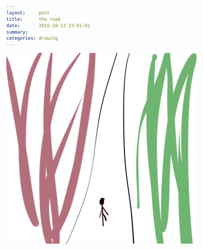 ```yaml
---
layout:     post
title:      the road
date:       2015-10-13 23:01:01
summary:    
categories: drawing
---
```

![the road](/images/diary/the-road.png "HANG ON.")
